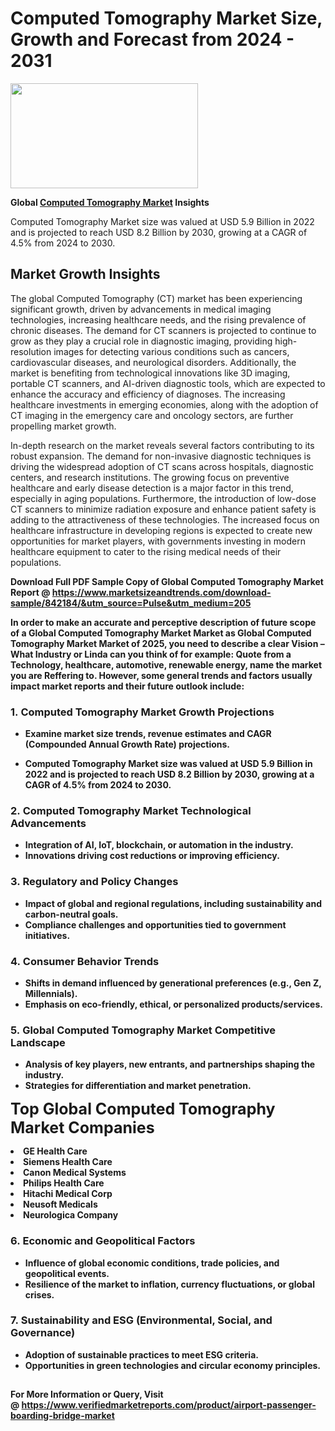 <H1>Computed Tomography Market Size, Growth and Forecast from 2024 - 2031</H1><img class="aligncenter size-medium wp-image-584254" src="https://thirdeyenews.in/wp-content/uploads/2024/09/Global-Market-Research-300x168.jpeg" alt="" width="300" height="168" /><p><strong>Global&nbsp;<a href="https://www.marketsizeandtrends.com/download-sample/842184/&amp;utm_source=Pulse&amp;utm_medium=205">Computed Tomography Market</a> Insights</strong></p><p>Computed Tomography Market size was valued at USD 5.9 Billion in 2022 and is projected to reach USD 8.2 Billion by 2030, growing at a CAGR of 4.5% from 2024 to 2030.</p><p><h2>Market Growth Insights</h2> <p>The global Computed Tomography (CT) market has been experiencing significant growth, driven by advancements in medical imaging technologies, increasing healthcare needs, and the rising prevalence of chronic diseases. The demand for CT scanners is projected to continue to grow as they play a crucial role in diagnostic imaging, providing high-resolution images for detecting various conditions such as cancers, cardiovascular diseases, and neurological disorders. Additionally, the market is benefiting from technological innovations like 3D imaging, portable CT scanners, and AI-driven diagnostic tools, which are expected to enhance the accuracy and efficiency of diagnoses. The increasing healthcare investments in emerging economies, along with the adoption of CT imaging in the emergency care and oncology sectors, are further propelling market growth.</p> <p><strong></strong></p> <p>In-depth research on the market reveals several factors contributing to its robust expansion. The demand for non-invasive diagnostic techniques is driving the widespread adoption of CT scans across hospitals, diagnostic centers, and research institutions. The growing focus on preventive healthcare and early disease detection is a major factor in this trend, especially in aging populations. Furthermore, the introduction of low-dose CT scanners to minimize radiation exposure and enhance patient safety is adding to the attractiveness of these technologies. The increased focus on healthcare infrastructure in developing regions is expected to create new opportunities for market players, with governments investing in modern healthcare equipment to cater to the rising medical needs of their populations.</p> <p><strong></p><p><span class=""><strong>Download Full PDF Sample Copy of Global Computed Tomography Market Report</strong> @ <a href="https://www.marketsizeandtrends.com/download-sample/842184/&amp;utm_source=Pulse&amp;utm_medium=205" target="_blank">https://www.marketsizeandtrends.com/download-sample/842184/&amp;utm_source=Pulse&amp;utm_medium=205</a></span></p><p>In order to make an accurate and perceptive description of future scope of a Global&nbsp;Computed Tomography Market Market as Global&nbsp;Computed Tomography Market Market of 2025, you need to describe a clear Vision &ndash; What Industry or Linda can you think of for example: Quote from a Technology, healthcare, automotive, renewable energy, name the market you are Reffering to. However, some general trends and factors usually impact market reports and their future outlook include:</p><h3>1.&nbsp;<strong>Computed Tomography Market Growth Projections</strong></h3><ul><li>Examine market size trends, revenue estimates and CAGR (Compounded Annual Growth Rate) projections.</li><li><p>Computed Tomography Market size was valued at USD 5.9 Billion in 2022 and is projected to reach USD 8.2 Billion by 2030, growing at a CAGR of 4.5% from 2024 to 2030.</p></li></ul><h3>2.&nbsp;<strong>Computed Tomography Market Technological Advancements</strong></h3><ul><li>Integration of AI, IoT, blockchain, or automation in the industry.</li><li>Innovations driving cost reductions or improving efficiency.</li></ul><h3>3.&nbsp;<strong>Regulatory and Policy Changes</strong></h3><ul><li>Impact of global and regional regulations, including sustainability and carbon-neutral goals.</li><li>Compliance challenges and opportunities tied to government initiatives.</li></ul><h3>4.&nbsp;<strong>Consumer Behavior Trends</strong></h3><ul><li>Shifts in demand influenced by generational preferences (e.g., Gen Z, Millennials).</li><li>Emphasis on eco-friendly, ethical, or personalized products/services.</li></ul><h3>5.&nbsp;<strong>Global Computed Tomography Market Competitive Landscape</strong></h3><ul><li>Analysis of key players, new entrants, and partnerships shaping the industry.</li><li>Strategies for differentiation and market penetration.</li></ul><p data-pm-slice="1 1 []"><span style="color: inherit; font-family: inherit; font-size: 25px;">Top Global Computed Tomography Market Companies</span></p><div class="" data-test-id=""><p><li>GE Health Care</li><li> Siemens Health Care</li><li> Canon Medical Systems</li><li> Philips Health Care</li><li> Hitachi Medical Corp</li><li> Neusoft Medicals</li><li> Neurologica Company</li></p></div><h3>6.&nbsp;<strong>Economic and Geopolitical Factors</strong></h3><ul><li>Influence of global economic conditions, trade policies, and geopolitical events.</li><li>Resilience of the market to inflation, currency fluctuations, or global crises.</li></ul><h3>7.&nbsp;<strong>Sustainability and ESG (Environmental, Social, and Governance)</strong></h3><ul><li>Adoption of sustainable practices to meet ESG criteria.</li><li>Opportunities in green technologies and circular economy principles.</li></ul><h2><strong style="font-size: 14px;">For More Information or Query, Visit @&nbsp;</strong><a style="background-color: #ffffff; font-size: 14px;" href="https://www.marketsizeandtrends.com/report/computed-tomography-market/" target="_blank">https://www.verifiedmarketreports.com/product/airport-passenger-boarding-bridge-market</a></h2>
